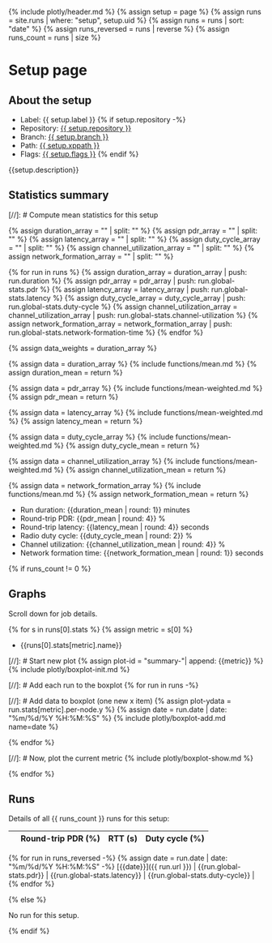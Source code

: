 {% include plotly/header.md %}
{% assign setup = page %}
{% assign runs = site.runs | where: "setup", setup.uid %}
{% assign runs = runs | sort: "date" %}
{% assign runs_reversed = runs | reverse %}
{% assign runs_count = runs | size %}

# Setup page

## About the setup

* Label: {{ setup.label }}
{% if setup.repository -%}
* Repository: [{{ setup.repository }}](https://github.com/{{setup.repository}})
* Branch: [{{ setup.branch }}](https://github.com/{{setup.repository}}/tree/{{setup.branch}})
* Path: [{{ setup.xppath }}](https://github.com/{{setup.repository}}/tree/{{setup.branch}}/{{setup.xppath}})
* Flags: [{{ setup.flags }}](https://github.com/{{setup.repository}}/tree/{{setup.branch}}/{{setup.xppath}}/Makefile)
{% endif %}

{{setup.description}}

## Statistics summary

[//]: # Compute mean statistics for this setup

{% assign duration_array = "" | split: "" %}
{% assign pdr_array = "" | split: "" %}
{% assign latency_array = "" | split: "" %}
{% assign duty_cycle_array = "" | split: "" %}
{% assign channel_utilization_array = "" | split: "" %}
{% assign network_formation_array = "" | split: "" %}

{% for run in runs %}
{% assign duration_array = duration_array | push: run.duration %}
{% assign pdr_array = pdr_array | push: run.global-stats.pdr %}
{% assign latency_array = latency_array | push: run.global-stats.latency %}
{% assign duty_cycle_array = duty_cycle_array | push: run.global-stats.duty-cycle %}
{% assign channel_utilization_array = channel_utilization_array | push: run.global-stats.channel-utilization %}
{% assign network_formation_array = network_formation_array | push: run.global-stats.network-formation-time %}
{% endfor %}

{% assign data_weights = duration_array %}

{% assign data = duration_array %}
{% include functions/mean.md %}
{% assign duration_mean = return %}

{% assign data = pdr_array %}
{% include functions/mean-weighted.md %}
{% assign pdr_mean = return %}

{% assign data = latency_array %}
{% include functions/mean-weighted.md %}
{% assign latency_mean = return %}

{% assign data = duty_cycle_array %}
{% include functions/mean-weighted.md %}
{% assign duty_cycle_mean = return %}

{% assign data = channel_utilization_array %}
{% include functions/mean-weighted.md %}
{% assign channel_utilization_mean = return %}

{% assign data = network_formation_array %}
{% include functions/mean.md %}
{% assign network_formation_mean = return %}

* Run duration: {{duration_mean | round: 1}} minutes
* Round-trip PDR: {{pdr_mean | round: 4}} %
* Round-trip latency: {{latency_mean | round: 4}} seconds
* Radio duty cycle: {{duty_cycle_mean | round: 2}} %
* Channel utilization: {{channel_utilization_mean | round: 4}} %
* Network formation time: {{network_formation_mean | round: 1}} seconds

{% if runs_count != 0 %}

## Graphs

Scroll down for job details.

{% for s in runs[0].stats %}
{% assign metric = s[0] %}
* {{runs[0].stats[metric].name}}

[//]: # Start new plot
{% assign plot-id = "summary-"| append: {{metric}} %}
{% include plotly/boxplot-init.md %}

[//]: # Add each run to the boxplot
{% for run in runs -%}

[//]: # Add data to boxplot (one new x item)
{% assign plot-ydata = run.stats[metric].per-node.y %}
{% assign date = run.date | date: "%m/%d/%Y %H:%M:%S" %}
{% include plotly/boxplot-add.md name=date %}

{% endfor %}

[//]: # Now, plot the current metric
{% include plotly/boxplot-show.md %}

{% endfor %}

## Runs

Details of all {{ runs_count }} runs for this setup:

|  | Round-trip PDR (%) | RTT (s) | Duty cycle (%) |
| --- | ---: | ---: | ---:  |
{% for run in runs_reversed -%}
{% assign date = run.date | date: "%m/%d/%Y %H:%M:%S" -%}
[{{date}}]({{ run.url }}) | {{run.global-stats.pdr}} | {{run.global-stats.latency}} | {{run.global-stats.duty-cycle}} |
{% endfor %}

{% else %}

No run for this setup.

{% endif %}
